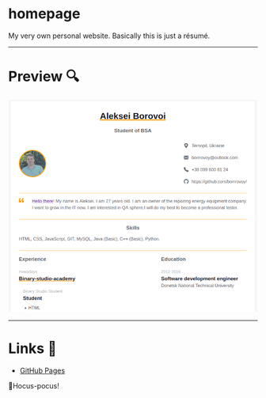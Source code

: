 # homepage
My very own personal website. Basically this is just a résumé.

<hr />

# Preview 🔍
![image](https://github.com/borrrovoy/homepage/blob/main/assets/preview.png)

<hr />

# Links 🔗
- [GitHub Pages](https://borrrovoy.github.io/homepage/)

🧙Hocus-pocus!